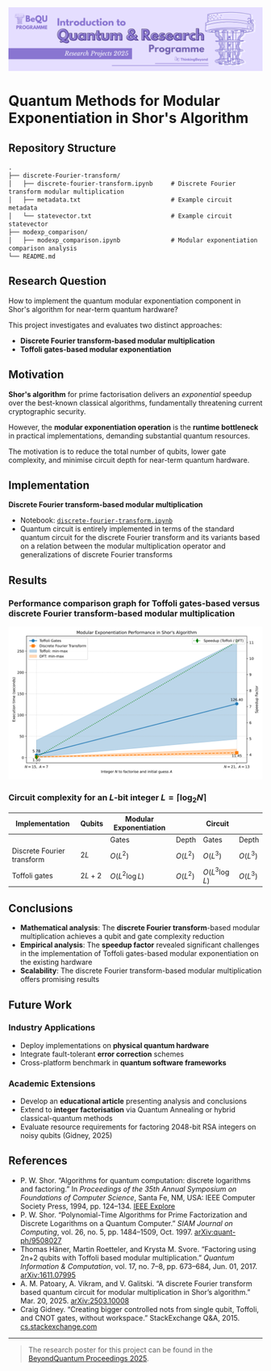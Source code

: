![BeyondQuantum Banner for Research Projects](../BeyondQuantum_Banner_Research_Projects_2025.png)

# Quantum Methods for Modular Exponentiation in Shor's Algorithm

## Repository Structure
``` text
.
├── discrete-Fourier-transform/
│   ├── discrete-fourier-transform.ipynb     # Discrete Fourier transform modular multiplication
│   ├── metadata.txt                         # Example circuit metadata
│   └── statevector.txt                      # Example circuit statevector
├── modexp_comparison/
│   ├── modexp_comparison.ipynb              # Modular exponentiation comparison analysis
└── README.md
```

## Research Question

How to implement the quantum modular exponentiation component in Shor's algorithm for near-term quantum hardware?

This project investigates and evaluates two distinct approaches:
- **Discrete Fourier transform-based modular multiplication**
- **Toffoli gates-based modular exponentiation**

## Motivation

**Shor's algorithm** for prime factorisation delivers an *exponential* speedup over the best-known classical algorithms, fundamentally threatening current cryptographic security.

However, the **modular exponentiation operation** is the **runtime bottleneck** in practical implementations, demanding substantial quantum resources.

The motivation is to reduce the total number of qubits, lower gate complexity, and minimise circuit depth for near-term quantum hardware.

## Implementation

**Discrete Fourier transform-based modular multiplication**
- Notebook: [`discrete-fourier-transform.ipynb`](https://github.com/ThinkingBeyond/BeyondQuantum-2025/blob/main/Ayomide%20Olumide-Attah%20and%20Roman%20Bagdasarian%20and%20Francis%20Ikenye/discrete-Fourier-transform/discrete-fourier-transform.ipynb)
- Quantum circuit is entirely implemented in terms of the standard quantum circuit for the discrete Fourier transform and its variants based on a relation between the modular multiplication operator and generalizations of discrete Fourier transforms

## Results

### Performance comparison graph for Toffoli gates-based versus discrete Fourier transform-based modular multiplication

![Modular Exponentiation Comparison](https://raw.githubusercontent.com/ThinkingBeyond/BeyondQuantum-2025/refs/heads/main/Ayomide%20Olumide-Attah%20and%20Roman%20Bagdasarian%20and%20Francis%20Ikenye/modexp_comparison/modexp_comparison.svg?token=GHSAT0AAAAAADEV5NKIEDDIBBI6TIPFLGJQ2BXGF3Q)

### Circuit complexity for an $L$-bit integer $L = \lceil \log_2 N \rceil$

| Implementation             | Qubits   | Modular Exponentiation       || Circuit                          ||
|----------------------------|----------|-----------------|-------------|-----------------|-----------------|
|                            |          | Gates           | Depth       | Gates           | Depth           |
| Discrete Fourier transform | $2L$     | $O(L^2)$        | $O(L^2)$    | $O(L^3)$        | $O(L^3)$        |
| Toffoli gates              | $2L + 2$ | $O(L^2 \log L)$ | $O(L^2)$    | $O(L^3 \log L)$ | $O(L^3)$        |

## Conclusions

- **Mathematical analysis**: The **discrete Fourier transform**-based modular multiplication achieves a qubit and gate complexity reduction
- **Empirical analysis**: The **speedup factor** revealed significant challenges in the implementation of Toffoli gates-based modular exponentiation on the existing hardware
- **Scalability**: The discrete Fourier transform-based modular multiplication offers promising results

## Future Work

### Industry Applications
- Deploy implementations on **physical quantum hardware**
- Integrate fault-tolerant **error correction** schemes
- Cross-platform benchmark in **quantum software frameworks**

### Academic Extensions
- Develop an **educational article** presenting analysis and conclusions
- Extend to **integer factorisation** via Quantum Annealing or hybrid classical-quantum methods
- Evaluate resource requirements for factoring 2048-bit RSA integers on noisy qubits (Gidney, 2025)

## References

- P. W. Shor. “Algorithms for quantum computation: discrete logarithms and factoring.” In *Proceedings of the 35th Annual Symposium on Foundations of Computer Science*, Santa Fe, NM, USA: IEEE Computer Society Press, 1994, pp. 124–134. [IEEE Explore](https://ieeexplore.ieee.org/document/365700)
- P. W. Shor. “Polynomial-Time Algorithms for Prime Factorization and Discrete Logarithms on a Quantum Computer.” *SIAM Journal on Computing*, vol. 26, no. 5, pp. 1484–1509, Oct. 1997. [arXiv:quant-ph/9508027](https://arxiv.org/abs/quant-ph/9508027)
- Thomas Häner, Martin Roetteler, and Krysta M. Svore. “Factoring using 2n+2 qubits with Toffoli based modular multiplication.” *Quantum Information & Computation*, vol. 17, no. 7–8, pp. 673–684, Jun. 01, 2017. [arXiv:1611.07995](https://arxiv.org/abs/1611.07995)
- A. M. Patoary, A. Vikram, and V. Galitski. “A discrete Fourier transform based quantum circuit for modular multiplication in Shor’s algorithm.” Mar. 20, 2025. [arXiv:2503.10008](https://arxiv.org/abs/2503.10008)
- Craig Gidney. “Creating bigger controlled nots from single qubit, Toffoli, and CNOT gates, without workspace.” StackExchange Q&A, 2015. [cs.stackexchange.com](http://cs.stackexchange.com/questions/40933/)

---

> The research poster for this project can be found in the [BeyondQuantum Proceedings 2025](https://thinkingbeyond.education/beyondquantum_proceedings_2025/).


